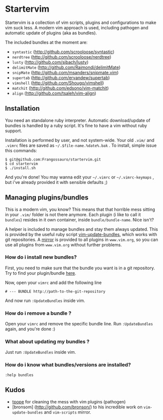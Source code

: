 Startervim
==========

Startervim is a collection of vim scripts, plugins and configurations to make vim suck less. A modern vim
approach is used, including pathogen and automatic update of plugins (aka as bundles).

The included bundles at the moment are:

* `syntastic` (http://github.com/scrooloose/syntastic)
* `nerdtree` (http://github.com/scrooloose/nerdtree)
* `lusty` (http://github.com/sjbach/lusty)
* `delimitMate` (http://github.com/Raimondi/delimitMate)
* `snipMate` (http://github.com/msanders/snipmate.vim)
* `supertab` (http://github.com/ervandew/supertab)
* `vimshell` (http://github.com/Shougo/vimshell)
* `matchit` (http://github.com/edsono/vim-matchit)
* `align` (http://github.com/tsaleh/vim-align)

Installation
------------

You need an standalone ruby interpreter. Automatic download/update of bundles is handled by a ruby script.
It's fine to have a vim without ruby support.

Installation is performed by user, and not system-wide. Your old `.vim/` and `.vimrc` files are saved
as `~/.$file-name.%date%.bak` . To install, simple issue this commands:

    $ git@github.com:Frangossauro/startervim.git
    $ cd startervim
    $ ./install.sh

And you're done! You may wanna edit your `~/.vimrc` or `~/.vimrc-keymaps` , but i've already provided it
with sensible defaults ;)

Managing plugins/bundles
------------------------
   
This is a modern vim, you know? This means that that horrible mess sitting in your `.vim/` folder is not
there anymore. Each plugin (i like to call it `bundles`) resides in it own container, inside `bundle/bundle-name`.
Nice isn't? 

A helper is included to manage bundles and stay them always updated. This is provided by the useful ruby
script [vim-update-bundles](http://github.com/bronson/vim-update-bundles), which works with git
repositories. A [mirror](http://github.com/vim-scripts) is provided to all plugins in `www.vim.org`, 
so you can use all plugins from `www.vim.org` without further problems. 

### How do i install new bundles?

First, you need to make sure that the bundle you want is in a git repository. 
Try to find your plugin/bundle [here](http://github.com/vim-scripts).

Now, open your `vimrc` and add the following line

    # --- BUNDLE http://path-to-the-git-repository

And now run `:UpdateBundles` inside vim.

### How do i remove a bundle ?

Open your `vimrc` and remove the specific bundle line. Run `:UpdateBundles` again, and you're 
done :)

### What about updating my bundles ?

Just run `:UpdateBundles` inside vim.

### How do i know what bundles/versions are installed?

    :help bundles

Kudos
-----

* [tpope](http://github.com/tpope/vim-pathogen) for cleaning the mess with vim plugins (pathogen)
* [bronsom] (http://github.com/bronson/) to his incredible work on `vim-update-bundles` and `vim-scripts` mirror.
